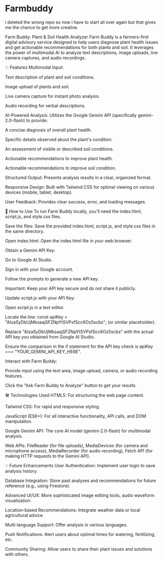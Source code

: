 # Farmbuddy
i deleted the wrong repo so now i have to start all over again but that gives me the chance to get more creative.


Farm Buddy: Plant & Soil Health Analyzer
Farm Buddy is a farmers-first digital advisory service designed to help users diagnose plant health issues and get actionable recommendations for both plants and soil. It leverages the power of multimodal AI to analyze text descriptions, image uploads, live camera captures, and audio recordings.

✨ Features
Multimodal Input:

Text description of plant and soil conditions.

Image upload of plants and soil.

Live camera capture for instant photo analysis.

Audio recording for verbal descriptions.

AI-Powered Analysis: Utilizes the Google Gemini API (specifically gemini-2.0-flash) to provide:

A concise diagnosis of overall plant health.

Specific details observed about the plant's condition.

An assessment of visible or described soil conditions.

Actionable recommendations to improve plant health.

Actionable recommendations to improve soil condition.

Structured Output: Presents analysis results in a clear, organized format.

Responsive Design: Built with Tailwind CSS for optimal viewing on various devices (mobile, tablet, desktop).

User Feedback: Provides clear success, error, and loading messages.

🚀 How to Use
To run Farm Buddy locally, you'll need the index.html, script.js, and style.css files.

Save the files: Save the provided index.html, script.js, and style.css files in the same directory.

Open index.html: Open the index.html file in your web browser.

Obtain a Gemini API Key:

Go to Google AI Studio.

Sign in with your Google account.

Follow the prompts to generate a new API key.

Important: Keep your API key secure and do not share it publicly.

Update script.js with your API Key:

Open script.js in a text editor.

Locate the line: const apiKey = "AIzaSyDbUjMksaajSFZNpYtSVPsfScc6Oz5scbs"; (or similar placeholder).

Replace "AIzaSyDbUjMksaajSFZNpYtSVPsfScc6Oz5scbs" with the actual API key you obtained from Google AI Studio.

Ensure the comparison in the if statement for the API key check is apiKey === "YOUR_GEMINI_API_KEY_HERE".

Interact with Farm Buddy:

Provide input using the text area, image upload, camera, or audio recording features.

Click the "Ask Farm Buddy to Analyze" button to get your results.

🛠️ Technologies Used
HTML5: For structuring the web page content.

Tailwind CSS: For rapid and responsive styling.

JavaScript (ES6+): For all interactive functionality, API calls, and DOM manipulation.

Google Gemini API: The core AI model (gemini-2.0-flash) for multimodal analysis.

Web APIs: FileReader (for file uploads), MediaDevices (for camera and microphone access), MediaRecorder (for audio recording), Fetch API (for making HTTP requests to the Gemini API).

💡 Future Enhancements
User Authentication: Implement user login to save analysis history.

Database Integration: Store past analyses and recommendations for future reference (e.g., using Firestore).

Advanced UI/UX: More sophisticated image editing tools, audio waveform visualization.

Location-based Recommendations: Integrate weather data or local agricultural advice.

Multi-language Support: Offer analysis in various languages.

Push Notifications: Alert users about optimal times for watering, fertilizing, etc.

Community Sharing: Allow users to share their plant issues and solutions with others.
